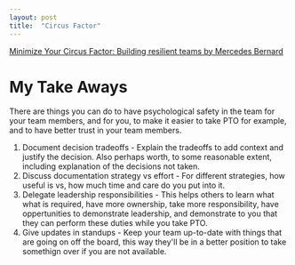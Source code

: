 ```yaml
---
layout: post
title:  "Circus Factor"
---
```


[Minimize Your Circus Factor: Building resilient teams by Mercedes Bernard](https://www.youtube.com/watch?v=jBMSWBND0WU)

# My Take Aways

There are things you can do to have psychological safety in the team for your team members, and for you, to make it easier to take PTO for example, and to have better trust in your team members.

1. Document decision tradeoffs - Explain the tradeoffs to add context and justify the decision. Also perhaps worth, to some reasonable extent, including explanation of the decisions not taken.
2. Discuss documentation strategy vs effort - For different strategies, how useful is vs, how much time and care do you put into it.
3. Delegate leadership responsibilities - This helps others to learn what what is required, have more ownership, take more responsibility, have oppertunities to demonstrate leadership, and demonstrate to you that they can perform these duties while you take PTO.
4. Give updates in standups - Keep your team up-to-date with things that are going on off the board, this way they'll be in a better position to take somethign over if you are not available.
